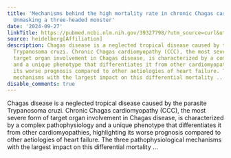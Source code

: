 ```yaml
---
title: 'Mechanisms behind the high mortality rate in chronic Chagas cardiomyopathy:
  Unmasking a three-headed monster'
date: '2024-09-27'
linkTitle: https://pubmed.ncbi.nlm.nih.gov/39327798/?utm_source=curl&utm_medium=rss&utm_campaign=pubmed-2&utm_content=1FakS-2QOkCT8HsMOQP1bCRQ4YzyumYOmxmF0moLsQ3dFB1E9V&fc=20220326224207&ff=20240927184334&v=2.18.0.post9+e462414
source: heidelberg[Affiliation]
description: Chagas disease is a neglected tropical disease caused by the parasite
  Trypanosoma cruzi. Chronic Chagas cardiomyopathy (CCC), the most severe form of
  target organ involvement in Chagas disease, is characterized by a complex pathophysiology
  and a unique phenotype that differentiates it from other cardiomyopathies, highlighting
  its worse prognosis compared to other aetiologies of heart failure. The three pathophysiological
  mechanisms with the largest impact on this differential mortality ...
disable_comments: true
---
```

Chagas disease is a neglected tropical disease caused by the parasite Trypanosoma cruzi. Chronic Chagas cardiomyopathy (CCC), the most severe form of target organ involvement in Chagas disease, is characterized by a complex pathophysiology and a unique phenotype that differentiates it from other cardiomyopathies, highlighting its worse prognosis compared to other aetiologies of heart failure. The three pathophysiological mechanisms with the largest impact on this differential mortality ...